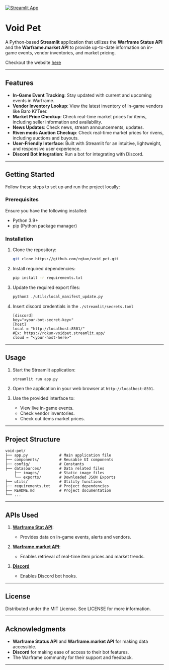 [![Streamlit App](https://static.streamlit.io/badges/streamlit_badge_black_white.svg)](https://rqkun-voidpet.streamlit.app/)
# Void Pet 

A Python-based **Streamlit** application that utilizes the **Warframe Status API** and the **Warframe.market API** to provide up-to-date information on in-game events, vendor inventories, and market pricing.

Checkout the website [here](https://rqkun-voidpet.streamlit.app/)

---

## Features

- **In-Game Event Tracking**: Stay updated with current and upcoming events in Warframe.
- **Vendor Inventory Lookup**: View the latest inventory of in-game vendors like Baro Ki'Teer.
- **Market Price Checkup**: Check real-time market prices for items, including seller information and availability.
- **News Updates**: Check news, stream announcements, updates.
- **Riven mods Auction Checkup**: Check real-time market prices for rivens, including auctions and buyouts.
- **User-Friendly Interface**: Built with Streamlit for an intuitive, lightweight, and responsive user experience.
- **Discord Bot Integration**: Run a bot for integrating with Discord.

---

## Getting Started

Follow these steps to set up and run the project locally:

### Prerequisites

Ensure you have the following installed:

- Python 3.9+
- pip (Python package manager)

### Installation

1. Clone the repository:

   ```bash
   git clone https://github.com/rqkun/void_pet.git
   ```

2. Install required dependencies:

   ```bash
   pip install -r requirements.txt
   ```

3. Update the required export files:

   ```bash
   python3 ./utils/local_manifest_update.py
   ```

4. Insert discord credentials in the `./streamlit/secrets.toml`
   ```
   [discord]
   key="<your-bot-secret-key>"
   [host]
   local = "http://localhost:8501/"
   #Ex: https://rqkun-voidpet.streamlit.app/
   cloud = "<your-host-here>" 
   ```
---

## Usage

1. Start the Streamlit application:

   ```bash
   streamlit run app.py
   ```

2. Open the application in your web browser at `http://localhost:8501`.

3. Use the provided interface to:
   - View live in-game events.
   - Check vendor inventories.
   - Check out items market prices.

---

## Project Structure

```plaintext
void-pet/
├── app.py              # Main application file
├── components/         # Reusable UI components
├── config/             # Constants
├── datasources/        # Data related files 
    ├── images/         # Static image files
    └── exports/        # Downloaded JSON Exports
├── utils/              # Utility functions
├── requirements.txt    # Project dependencies
├── README.md           # Project documentation
└── ...
```

---

## APIs Used

1. **[Warframe Stat API](https://docs.warframestat.us/)**:
   - Provides data on in-game events, alerts and vendors.

2. **[Warframe.market API](https://warframe.market/api_docs/)**:
   - Enables retrieval of real-time item prices and market trends.

3. **[Discord](https://discord.com/developers/docs/intro)**
   - Enables Discord bot hooks.
---

## License

Distributed under the MIT License. See LICENSE for more information.

---

## Acknowledgments

- **Warframe Status API** and **Warframe.market API** for making data accessible.
- **Discord** for making ease of access to their bot features.
- The Warframe community for their support and feedback.

---
